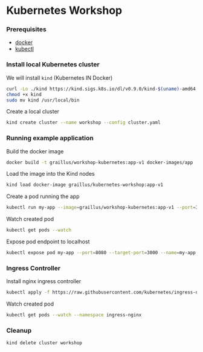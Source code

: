 Kubernetes Workshop
===================

### Prerequisites

- [docker](https://docs.docker.com/engine/install/)
- [kubectl](https://kubernetes.io/docs/tasks/tools/install-kubectl/)

### Install local Kubernetes cluster

We will install `kind` (Kubernetes IN Docker)
```bash
curl -Lo ./kind https://kind.sigs.k8s.io/dl/v0.9.0/kind-$(uname)-amd64
chmod +x kind
sudo mv kind /usr/local/bin
```
Create a local cluster
```bash
kind create cluster --name workshop --config cluster.yaml
```

### Running example application

Build the docker image
```bash
docker build -t graillus/workshop-kubernetes:app-v1 docker-images/app
```

Load the image into the Kind nodes
```bash
kind load docker-image graillus/kubernetes-workshop:app-v1
```

Create a pod running the app
```bash
kubectl run my-app --image=graillus/workshop-kubernetes:app-v1 --port=3000
```

Watch created pod
```bash
kubectl get pods --watch
```

Expose pod endpoint to localhost
```bash
kubectl expose pod my-app --port=8080 --target-port=3000 --name=my-app
```


### Ingress Controller

Install nginx ingress controller
```bash
kubectl apply -f https://raw.githubusercontent.com/kubernetes/ingress-nginx/master/deploy/static/provider/kind/deploy.yaml
```

Watch created pod
```bash
kubectl get pods --watch --namespace ingress-nginx
```

### Cleanup

```bash
kind delete cluster workshop
```